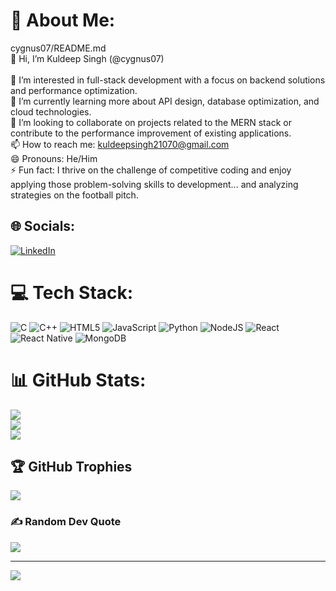 # 💫 About Me:
cygnus07/README.md<br>👋 Hi, I’m Kuldeep Singh (@cygnus07)<br><br>👀 I’m interested in full-stack development with a focus on backend solutions and performance optimization.<br>🌱 I’m currently learning more about API design, database optimization, and cloud technologies.<br>💞️ I’m looking to collaborate on projects related to the MERN stack or contribute to the performance improvement of existing applications.<br>📫 How to reach me: kuldeepsingh21070@gmail.com<br>😄 Pronouns: He/Him<br>⚡ Fun fact: I thrive on the challenge of competitive coding and enjoy applying those problem-solving skills to development... and analyzing strategies on the football pitch.


## 🌐 Socials:
[![LinkedIn](https://img.shields.io/badge/LinkedIn-%230077B5.svg?logo=linkedin&logoColor=white)](https://linkedin.com/in/https://www.linkedin.com/in/kuldeep-singh-a61233271) 

# 💻 Tech Stack:
![C](https://img.shields.io/badge/c-%2300599C.svg?style=for-the-badge&logo=c&logoColor=white) ![C++](https://img.shields.io/badge/c++-%2300599C.svg?style=for-the-badge&logo=c%2B%2B&logoColor=white) ![HTML5](https://img.shields.io/badge/html5-%23E34F26.svg?style=for-the-badge&logo=html5&logoColor=white) ![JavaScript](https://img.shields.io/badge/javascript-%23323330.svg?style=for-the-badge&logo=javascript&logoColor=%23F7DF1E) ![Python](https://img.shields.io/badge/python-3670A0?style=for-the-badge&logo=python&logoColor=ffdd54) ![NodeJS](https://img.shields.io/badge/node.js-6DA55F?style=for-the-badge&logo=node.js&logoColor=white) ![React](https://img.shields.io/badge/react-%2320232a.svg?style=for-the-badge&logo=react&logoColor=%2361DAFB) ![React Native](https://img.shields.io/badge/react_native-%2320232a.svg?style=for-the-badge&logo=react&logoColor=%2361DAFB) ![MongoDB](https://img.shields.io/badge/MongoDB-%234ea94b.svg?style=for-the-badge&logo=mongodb&logoColor=white)
# 📊 GitHub Stats:
![](https://github-readme-stats.vercel.app/api?username=cygnus07&theme=dark&hide_border=false&include_all_commits=true&count_private=false)<br/>
![](https://github-readme-streak-stats.herokuapp.com/?user=cygnus07&theme=dark&hide_border=false)<br/>
![](https://github-readme-stats.vercel.app/api/top-langs/?username=cygnus07&theme=dark&hide_border=false&include_all_commits=true&count_private=false&layout=compact)

## 🏆 GitHub Trophies
![](https://github-profile-trophy.vercel.app/?username=cygnus07&theme=radical&no-frame=false&no-bg=true&margin-w=4)

### ✍️ Random Dev Quote
![](https://quotes-github-readme.vercel.app/api?type=horizontal&theme=radical)

---
[![](https://visitcount.itsvg.in/api?id=cygnus07&icon=0&color=0)](https://visitcount.itsvg.in)

<!-- Proudly created with GPRM ( https://gprm.itsvg.in ) -->
